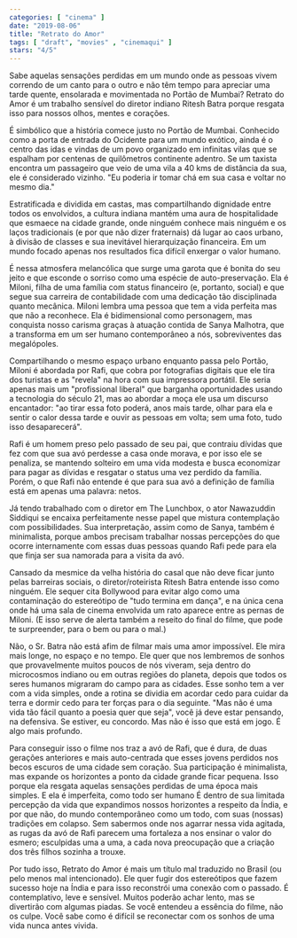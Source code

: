 ```yaml
---
categories: [ "cinema" ]
date: "2019-08-06"
title: "Retrato do Amor"
tags: [ "draft", "movies" , "cinemaqui" ]
stars: "4/5"
---
```

Sabe aquelas sensações perdidas em um mundo onde as pessoas vivem correndo de um canto para o outro e não têm tempo para apreciar uma tarde quente, ensolarada e movimentada no Portão de Mumbai? Retrato do Amor é um trabalho sensível do diretor indiano Ritesh Batra porque resgata isso para nossos olhos, mentes e corações.

É simbólico que a história comece justo no Portão de Mumbai. Conhecido como a porta de entrada do Ocidente para um mundo exótico, ainda é o centro das idas e vindas de um povo organizado em infinitas vilas que se espalham por centenas de quilômetros continente adentro. Se um taxista encontra um passageiro que veio de uma vila a 40 kms de distância da sua, ele é considerado vizinho. "Eu poderia ir tomar chá em sua casa e voltar no mesmo dia."

Estratificada e dividida em castas, mas compartilhando dignidade entre todos os envolvidos, a cultura indiana mantém uma aura de hospitalidade que esmaece na cidade grande, onde ninguém conhece mais ninguém e os laços tradicionais (e por que não dizer fraternais) dá lugar ao caos urbano, à divisão de classes e sua inevitável hierarquização financeira. Em um mundo focado apenas nos resultados fica difícil enxergar o valor humano.

É nessa atmosfera melancólica que surge uma garota que é bonita do seu jeito e que esconde o sorriso como uma espécie de auto-preservação. Ela é Miloni, filha de uma família com status financeiro (e, portanto, social) e que segue sua carreira de contabilidade com uma dedicação tão disciplinada quanto mecânica. Miloni lembra uma pessoa que tem a vida perfeita mas que não a reconhece. Ela é bidimensional como personagem, mas conquista nosso carisma graças à atuação contida de Sanya Malhotra, que a transforma em um ser humano contemporâneo a nós, sobreviventes das megalópoles.

Compartilhando o mesmo espaço urbano enquanto passa pelo Portão, Miloni é abordada por Rafi, que cobra por fotografias digitais que ele tira dos turistas e as "revela" na hora com sua impressora portátil. Ele seria apenas mais um "profissional liberal" que barganha oportunidades usando a tecnologia do século 21, mas ao abordar a moça ele usa um discurso encantador: "ao tirar essa foto poderá, anos mais tarde, olhar para ela e sentir o calor dessa tarde e ouvir as pessoas em volta; sem uma foto, tudo isso desaparecerá".

Rafi é um homem preso pelo passado de seu pai, que contraiu dívidas que fez com que sua avó perdesse a casa onde morava, e por isso ele se penaliza, se mantendo solteiro em uma vida modesta e busca economizar para pagar as dívidas e resgatar o status uma vez perdido da família. Porém, o que Rafi não entende é que para sua avó a definição de família está em apenas uma palavra: netos.

Já tendo trabalhado com o diretor em The Lunchbox, o ator Nawazuddin Siddiqui se encaixa perfeitamente nesse papel que mistura contemplação com possibilidades. Sua interpretação, assim como de Sanya, também é minimalista, porque ambos precisam trabalhar nossas percepções do que ocorre internamente com essas duas pessoas quando Rafi pede para ela que finja ser sua namorada para a visita da avó.

Cansado da mesmice da velha história do casal que não deve ficar junto pelas barreiras sociais, o diretor/roteirista Ritesh Batra entende isso como ninguém. Ele sequer cita Bollywood para evitar algo como uma contaminação do estereótipo de "tudo termina em dança", e na única cena onde há uma sala de cinema envolvida um rato aparece entre as pernas de Miloni. (E isso serve de alerta também a reseito do final do filme, que pode te surpreender, para o bem ou para o mal.)

Não, o Sr. Batra não está afim de filmar mais uma amor impossível. Ele mira mais longe, no espaço e no tempo. Ele quer que nos lembremos de sonhos que provavelmente muitos poucos de nós viveram, seja dentro do microcosmos indiano ou em outras regiões do planeta, depois que todos os seres humanos migraram do campo para as cidades. Esse sonho tem a ver com a vida simples, onde a rotina se dividia em acordar cedo para cuidar da terra e dormir cedo para ter forças para o dia seguinte. "Mas não é uma vida tão fácil quanto a poesia quer que seja", você já deve estar pensando, na defensiva. Se estiver, eu concordo. Mas não é isso que está em jogo. É algo mais profundo.

Para conseguir isso o filme nos traz a avó de Rafi, que é dura, de duas gerações anteriores e mais auto-centrada que esses jovens perdidos nos becos escuros de uma cidade sem coração. Sua participação é minimalista, mas expande os horizontes a ponto da cidade grande ficar pequena. Isso porque ela resgata aquelas sensações perdidas de uma época mais simples. E ela é imperfeita, como todo ser humano É dentro de sua limitada percepção da vida que expandimos nossos horizontes a respeito da Índia, e por que não, do mundo contemporâneo como um todo, com suas (nossas) tradições em colapso. Sem sabermos onde nos agarrar nessa vida agitada, as rugas da avó de Rafi parecem uma fortaleza a nos ensinar o valor do esmero; esculpidas uma a uma, a cada nova preocupação que a criação dos três filhos sozinha a trouxe.

Por tudo isso, Retrato do Amor é mais um título mal traduzido no Brasil (ou pelo menos mal intencionado). Ele quer fugir dos estereótipos que fazem sucesso hoje na Índia e para isso reconstrói uma conexão com o passado. É contemplativo, leve e sensível. Muitos poderão achar lento, mas se divertirão com algumas piadas. Se você entendeu a essência do filme, não os culpe. Você sabe como é difícil se reconectar com os sonhos de uma vida nunca antes vivida.

